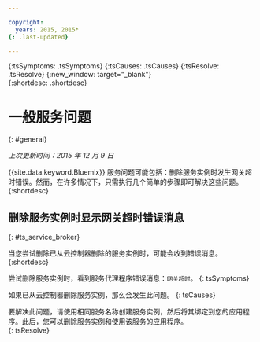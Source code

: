 ```yaml
---

copyright:
  years: 2015, 2015*
{: .last-updated}

---
```



{:tsSymptoms: .tsSymptoms} 
{:tsCauses: .tsCauses} 
{:tsResolve: .tsResolve} 
{:new_window: target="_blank"}  
{:shortdesc: .shortdesc}


# 一般服务问题
{: #general}

*上次更新时间：2015 年 12 月 9 日*

{{site.data.keyword.Bluemix}} 服务问题可能包括：删除服务实例时发生网关超时错误。然而，在许多情况下，只需执行几个简单的步骤即可解决这些问题。
{:shortdesc}

## 删除服务实例时显示网关超时错误消息
{: #ts_service_broker}

当您尝试删除已从云控制器删除的服务实例时，可能会收到错误消息。
{:shortdesc}


尝试删除服务实例时，看到服务代理程序错误消息：```网关超时```。
{: tsSymptoms}


如果已从云控制器删除服务实例，那么会发生此问题。
{: tsCauses}


要解决此问题，请使用相同服务名称创建服务实例，然后将其绑定到您的应用程序。此后，您可以删除服务实例和使用该服务的应用程序。   
{: tsResolve}


